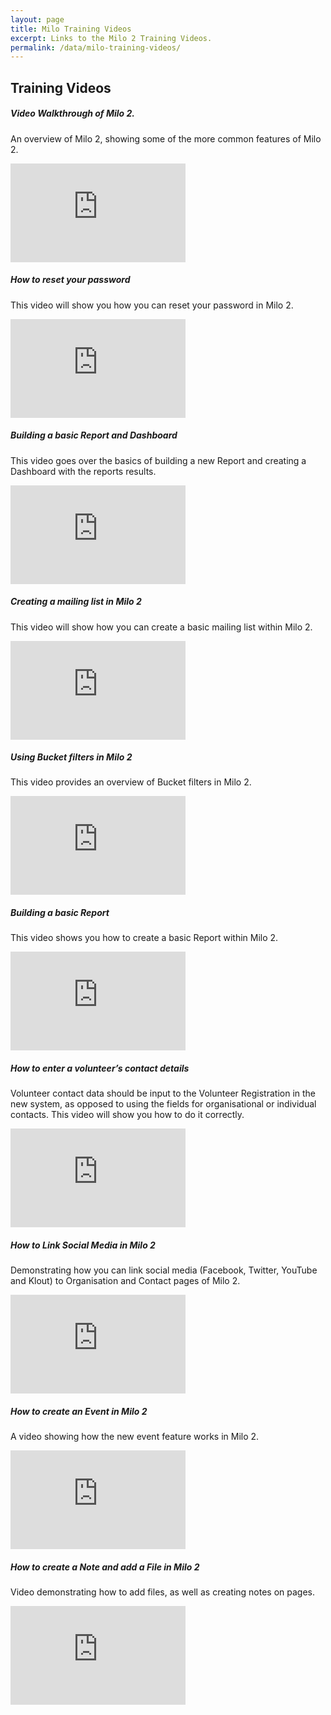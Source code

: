 ```yaml
---
layout: page
title: Milo Training Videos
excerpt: Links to the Milo 2 Training Videos.
permalink: /data/milo-training-videos/
---
```


## Training Videos

##### Video Walkthrough of Milo 2.

An overview of Milo 2, showing some of the more common features of Milo 2. 

<iframe width="280" height="158" src="https://www.youtube.com/embed/n4i2qL54lZM" frameborder="0" allowfullscreen></iframe>

##### How to reset your password

This video will show you how you can reset your password in Milo 2.

<iframe width="280" height="158" src="https://www.youtube.com/embed/CCSotI8K1YY" frameborder="0" allowfullscreen></iframe>

##### Building a basic Report and Dashboard 

This video goes over the basics of building a new Report and creating a Dashboard with the reports results.

<iframe width="280" height="158" src="https://www.youtube.com/embed/AZ-pU-1cJ_w" frameborder="0" allowfullscreen></iframe>

##### Creating a mailing list in Milo 2 

This video will show how you can create a basic mailing list within Milo 2.

<iframe width="280" height="158" src="https://www.youtube.com/embed/mL2YZ1eRjcY" frameborder="0" allowfullscreen></iframe>

##### Using Bucket filters in Milo 2  

This video provides an overview of Bucket filters in Milo 2.

<iframe width="280" height="158" src="https://www.youtube.com/embed/DJRSC9jnRBk" frameborder="0" allowfullscreen></iframe>

##### Building a basic Report   

This video shows you how to create a basic Report within Milo 2.

<iframe width="280" height="158" src="https://www.youtube.com/embed/GHIT3uyWQGc" frameborder="0" allowfullscreen></iframe>

#####  How to enter a volunteer’s contact details

Volunteer contact data should be input to the Volunteer Registration in the new system, as opposed to using the fields for organisational or individual contacts. This video will show you how to do it correctly.

<iframe width="280" height="158" src="https://www.youtube.com/embed/7QeFcUh0el0" frameborder="0" allowfullscreen></iframe>

##### How to Link Social Media in Milo 2

Demonstrating how you can link social media (Facebook, Twitter, YouTube and Klout) to Organisation and Contact pages of Milo 2. 

<iframe width="280" height="158" src="https://www.youtube.com/embed/8TAHCU-vwbg" frameborder="0" allowfullscreen></iframe>

##### How to create an Event in Milo 2

A video showing how the new event feature works in Milo 2.

<iframe width="280" height="158" src="https://www.youtube.com/embed/as-VwzSL3Is" frameborder="0" allowfullscreen></iframe>

##### How to create a Note and add a File in Milo 2

Video demonstrating how to add files, as well as creating notes on pages. 

<iframe width="280" height="158" src="https://www.youtube.com/embed/LdbFfs_UaL8" frameborder="0" allowfullscreen></iframe>
